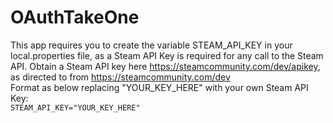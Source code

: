 # OAuthTakeOne

This app requires you to create the variable STEAM_API_KEY in your local.properties file, as a Steam API Key is required for any call to the Steam API. Obtain a Steam API key here https://steamcommunity.com/dev/apikey, as directed to from https://steamcommunity.com/dev<br>
Format as below replacing "YOUR_KEY_HERE" with your own Steam API Key: <br>
`STEAM_API_KEY="YOUR_KEY_HERE"`
